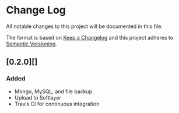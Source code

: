 # Change Log
All notable changes to this project will be documented in this file.

The format is based on [Keep a Changelog](http://keepachangelog.com/)
and this project adheres to [Semantic Versioning](http://semver.org/).

## [0.2.0][]
### Added
-   Mongo, MySQL, and file backup
-   Upload to Softlayer
-   Travis CI for continuous integration
